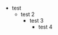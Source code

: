 - test <span data-source-line="0" class="source-line list-item-line" style="margin:0;"></span>
  - test 2 <span data-source-line="1" class="source-line list-item-line" style="margin:0;"></span>
    - test 3 <span data-source-line="2" class="source-line list-item-line" style="margin:0;"></span>
      - test 4 <span data-source-line="3" class="source-line list-item-line" style="margin:0;"></span>


<p data-source-line="4" class="source-line empty-line final-line end-of-document" style="margin:0;"></p>

